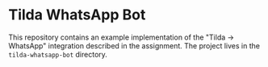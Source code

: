 # Tilda WhatsApp Bot

This repository contains an example implementation of the "Tilda → WhatsApp" integration described in the assignment. The project lives in the `tilda-whatsapp-bot` directory.

